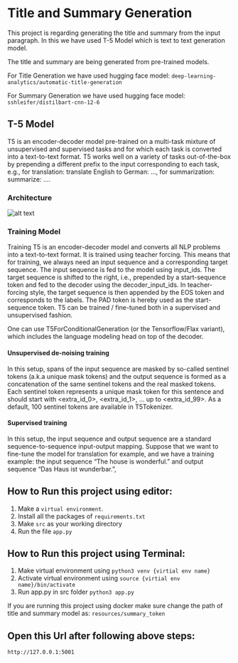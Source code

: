 # Title and Summary Generation

This project is regarding generating the title and summary from the input paragraph.
In this we have used T-5 Model which is text to text generation model.

The title and summary are being generated from pre-trained models.

For Title Generation we have used hugging face model: ```deep-learning-analytics/automatic-title-generation```

For Summary Generation we have used hugging face model: ```sshleifer/distilbart-cnn-12-6```

## T-5 Model

T5 is an encoder-decoder model pre-trained on a multi-task mixture of unsupervised and supervised tasks and for which each task is converted into a text-to-text format. T5 works well on a variety of tasks out-of-the-box by prepending a different prefix to the input corresponding to each task, e.g., for translation: translate English to German: …, for summarization: summarize: ….

### Architecture

![alt text](https://miro.medium.com/max/1400/1*iJcUH1F0TmCQE5p2wQt9og.png)

### Training Model

Training
T5 is an encoder-decoder model and converts all NLP problems into a text-to-text format. It is trained using teacher forcing. This means that for training, we always need an input sequence and a corresponding target sequence. The input sequence is fed to the model using input_ids. The target sequence is shifted to the right, i.e., prepended by a start-sequence token and fed to the decoder using the decoder_input_ids. In teacher-forcing style, the target sequence is then appended by the EOS token and corresponds to the labels. The PAD token is hereby used as the start-sequence token. T5 can be trained / fine-tuned both in a supervised and unsupervised fashion.

One can use T5ForConditionalGeneration (or the Tensorflow/Flax variant), which includes the language modeling head on top of the decoder.

####  Unsupervised de-noising training

In this setup, spans of the input sequence are masked by so-called sentinel tokens (a.k.a unique mask tokens) and the output sequence is formed as a concatenation of the same sentinel tokens and the real masked tokens. Each sentinel token represents a unique mask token for this sentence and should start with <extra_id_0>, <extra_id_1>, … up to <extra_id_99>. As a default, 100 sentinel tokens are available in T5Tokenizer.

#### Supervised training

In this setup, the input sequence and output sequence are a standard sequence-to-sequence input-output mapping. Suppose that we want to fine-tune the model for translation for example, and we have a training example: the input sequence “The house is wonderful.” and output sequence “Das Haus ist wunderbar.”, 

## How to Run this project using editor:
1. Make a ```virtual environment```.
2. Install all the packages of ```requirements.txt```
3. Make ```src``` as your working directory
4. Run the file ```app.py```

## How to Run this project using Terminal:
1. Make virtual environment using ```python3 venv {virtial env name}```
2. Activate virtual environment using ```source {virtial env name}/bin/activate```
3. Run app.py in src folder ```python3 app.py```


If you are running this project using docker make sure change the path of title and summary model as: ```resources/summary_token```


## Open this Url after following above steps:

```http://127.0.0.1:5001```
 
